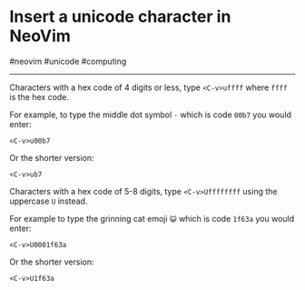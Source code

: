# Insert a unicode character in NeoVim

#neovim #unicode #computing

-----

Characters with a hex code of 4 digits or less, type
`<C-v>uffff` where `ffff` is the hex code.

For example, to type the middle dot symbol `·` which is 
code `00b7` you would enter:

```vim
<C-v>u00b7
```

Or the shorter version:

```vim
<C-v>ub7
```

Characters with a hex code of 5-8 digits, type `<C-v>Uffffffff`
using the uppercase `U` instead.

For example to type the grinning cat emoji `😺` which is code
`1f63a` you would enter:

```vim
<C-v>U0001f63a
```

Or the shorter version:

```vim
<C-v>U1f63a
```


